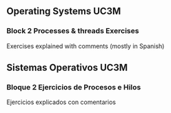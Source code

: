 ## Operating Systems UC3M
### Block 2 Processes & threads Exercises
Exercises explained with comments (mostly in Spanish)


##  Sistemas Operativos UC3M
### Bloque 2 Ejercicios de Procesos e Hilos
Ejercicios explicados con comentarios
